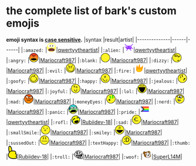 # the complete list of bark's custom emojis
**emoji syntax is <a href="https://en.wikipedia.org/wiki/Case_sensitivity">case sensitive</a>.**
|syntax        |result|artist|
|--------------|------|------|
|`:amazed:`     |<img src="svg/amazed.svg" width="25">|<a href="https://github.com/qwertyytheartist">qwertyytheartist</a>|
|`:alien:`     |<img src="svg/alien.svg" width="25">|<a href="https://github.com/qwertyytheartist">qwertyytheartist</a>|
|`:angry:`     |<img src="svg/angry.svg" width="25">|<a href="https://github.com/Mariocraft987">Mariocraft987</a>|
|`:blank:`     |<img src="svg/blank.svg" width="25">|<a href="https://github.com/Mariocraft987">Mariocraft987</a>|
|`:dizzy:`     |<img src="svg/dizzy.svg" width="25">|<a href="https://github.com/Mariocraft987">Mariocraft987</a>|
|`:evil:`      |<img src="svg/evil.svg" width="25">|<a href="https://github.com/Mariocraft987">Mariocraft987</a>|
|`:fire:`      |<img src="svg/fire.svg" width="25">|<a href="https://github.com/qwertyytheartist">qwertyytheartist</a>|
|`:goofy:`     |<img src="svg/goofy.svg" width="25">|<a href="https://github.com/Mariocraft987">Mariocraft987</a>|
|`:happy:`     |<img src="svg/happy.svg" width="25">|<a href="https://github.com/Mariocraft987">Mariocraft987</a>|
|`:jealous:`   |<img src="svg/jealous.svg" width="25">|<a href="https://github.com/Mariocraft987">Mariocraft987</a>|
|`:joyful:`    |<img src="svg/joyful.svg" width="25">|<a href="https://github.com/Mariocraft987">Mariocraft987</a>|
|`:lol:`       |<img src="svg/lol.svg" width="25">|<a href="https://github.com/Mariocraft987">Mariocraft987</a>|
|`:mad:`       |<img src="svg/mad.svg" width="25">|<a href="https://github.com/Mariocraft987">Mariocraft987</a>|
|`:moneyEyes:` |<img src="svg/moneyEyes.svg" width="25">|<a href="https://github.com/Mariocraft987">Mariocraft987</a>|
|`:nerd:`      |<img src="svg/nerd.svg" width="25">|<a href="https://github.com/Mariocraft987">Mariocraft987</a>|
|`:panic:`     |<img src="svg/panic.svg" width="25">|<a href="https://github.com/Mariocraft987">Mariocraft987</a>|
|`:pride:`     |<img src="svg/pride.svg" width="25">|<a href="https://github.com/qwertyytheartist">qwertyytheartist</a>|
|`:rofl:`      |<img src="svg/rofl.svg" width="25">|<a href="https://github.com/Rubiidev-18">Rubiidev-18</a>|
|`:sad:`       |<img src="svg/sad.svg" width="25">|<a href="https://github.com/Mariocraft987">Mariocraft987</a>|
|`:smallSmile:`|<img src="svg/smallsmile.svg" width="25">|<a href="https://github.com/Mariocraft987">Mariocraft987</a>|
|`:smiley:`    |<img src="svg/smiley.svg" width="25">|<a href="https://github.com/Mariocraft987">Mariocraft987</a>|
|`:sussedOut:` |<img src="svg/sussedOut.svg" width="25">|<a href="https://github.com/Mariocraft987">Mariocraft987</a>|
|`:textHappy:` |<img src="svg/textHappy.svg" width="25">|<a href="https://github.com/Mariocraft987">Mariocraft987</a>|
|`:thumb:`     |<img src="svg/thumb.svg" width="25">|<a href="https://github.com/Rubiidev-18">Rubiidev-18</a>|
|`:troll:`     |<img src="svg/troll.svg" width="25">|<a href="https://github.com/Mariocraft987">Mariocraft987</a>|
|`:woof:`      |<img src="svg/bark.svg" width="25">|<a href="https://scratch.mit.edu/users/SuperL14M/">SuperL14M</a>|
